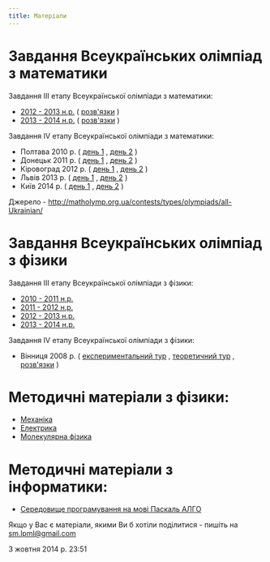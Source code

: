 ```yaml
---
title: Матеріали
---
```

# Завдання Всеукраїнських олімпіад з математики

Завдання ІІІ етапу Всеукраїнської олімпіади з математики:

* [2012 - 2013 н.р.](/files/матеріали-math_3_2013.pdf)
(
[розв'язки](/files/матеріали-math_3_2013_answers.pdf)
)
* [2013 - 2014 н.р.](/files/матеріали-math_3_2014.pdf)
(
[розв'язки](/files/матеріали-math_3_2014_answers.pdf)
)

Завдання ІV етапу Всеукраїнської олімпіади з математики:

* Полтава 2010 р. (
[день 1](/files/матеріали-math_4_1_2010.pdf)
,
[день 2](/files/матеріали-math_4_2_2010.pdf)
)
* Донецьк 2011 р. (
[день 1](/files/матеріали-math_4_1_2011.pdf)
,
[день 2](/files/матеріали-math_4_2_2011.pdf)
)
* Кіровоград 2012 р. (
[день 1](/files/матеріали-math_4_1_2012.pdf)
,
[день 2](/files/матеріали-math_4_2_2012.pdf)
)
* Львів 2013 р. (
[день 1](/files/матеріали-math_4_1_2013.pdf)
,
[день 2](/files/матеріали-math_4_2_2013.pdf)
)
* Київ 2014 р. (
[день 1](/files/матеріали-math_4_1_2014.doc)
,
[день 2](/files/матеріали-math_4_2_2014.doc)
)

Джерело - http://matholymp.org.ua/contests/types/olympiads/all-Ukrainian/

#   Завдання Всеукраїнських олімпіад з фізики

Завдання ІІІ етапу Всеукраїнської олімпіади з фізики:

* [2010 - 2011 н.р.](/files/матеріали-physics_3_2011.doc)
* [2011 - 2012 н.р.](/files/матеріали-physics_3_2012.doc)
* [2012 - 2013 н.р.](/files/матеріали-physics_3_2013.doc)
* [2013 - 2014 н.р.](/files/матеріали-physics_3_2014.docx)

Завдання ІV етапу Всеукраїнської олімпіади з фізики:

* Вінниця 2008 р. (
[експериментальний тур](/files/матеріали-physics_4_0_2008.doc)
,
[теоретичний тур](/files/матеріали-physics_4_1_2008.doc)
,
[розв'язки](/files/матеріали-physics_4_2_2008.doc)
)

#   Методичні матеріали з фізики:
* [Механіка](/files/матеріали-mehanica.doc)
* [Електрика](/files/матеріали-elektryca.DOC)
* [Молекулярна фізика](/files/матеріали-molekularna.doc)

#   Методичні матеріали з інформатики:
* [Середовище програмування на мові Паскаль АЛГО](/files/матеріали-algo.rar)

Якщо у Вас є матеріали, якими Ви б хотіли поділитися - пишіть на
[sm.lpml@gmail.com](mailto:sm.lpml@gmail.com)

3 жовтня 2014 р. 23:51
